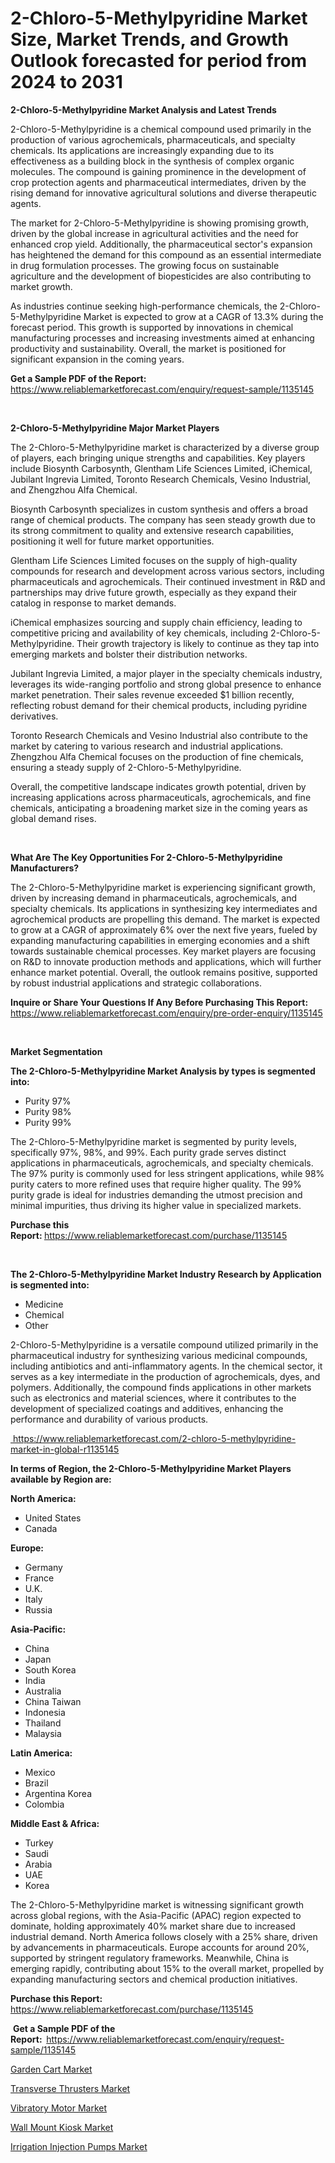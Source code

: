 <p><h1>2-Chloro-5-Methylpyridine Market Size, Market Trends, and Growth Outlook forecasted for period from 2024 to 2031</h1></p><p><strong>2-Chloro-5-Methylpyridine Market Analysis and Latest Trends</strong></p>
<p><p>2-Chloro-5-Methylpyridine is a chemical compound used primarily in the production of various agrochemicals, pharmaceuticals, and specialty chemicals. Its applications are increasingly expanding due to its effectiveness as a building block in the synthesis of complex organic molecules. The compound is gaining prominence in the development of crop protection agents and pharmaceutical intermediates, driven by the rising demand for innovative agricultural solutions and diverse therapeutic agents.</p><p>The market for 2-Chloro-5-Methylpyridine is showing promising growth, driven by the global increase in agricultural activities and the need for enhanced crop yield. Additionally, the pharmaceutical sector's expansion has heightened the demand for this compound as an essential intermediate in drug formulation processes. The growing focus on sustainable agriculture and the development of biopesticides are also contributing to market growth.</p><p>As industries continue seeking high-performance chemicals, the 2-Chloro-5-Methylpyridine Market is expected to grow at a CAGR of 13.3% during the forecast period. This growth is supported by innovations in chemical manufacturing processes and increasing investments aimed at enhancing productivity and sustainability. Overall, the market is positioned for significant expansion in the coming years.</p></p>
<p><strong>Get a Sample PDF of the Report:&nbsp;</strong> <a href="https://www.reliablemarketforecast.com/enquiry/request-sample/1135145?utm_campaign=950&utm_medium=2&utm_source=Github&utm_content=ia&utm_term=20122024&utm_id=2-chloro-5-methylpyridine">https://www.reliablemarketforecast.com/enquiry/request-sample/1135145</a></p>
<p>&nbsp;</p>
<p><strong>2-Chloro-5-Methylpyridine Major Market Players</strong></p>
<p><p>The 2-Chloro-5-Methylpyridine market is characterized by a diverse group of players, each bringing unique strengths and capabilities. Key players include Biosynth Carbosynth, Glentham Life Sciences Limited, iChemical, Jubilant Ingrevia Limited, Toronto Research Chemicals, Vesino Industrial, and Zhengzhou Alfa Chemical.</p><p>Biosynth Carbosynth specializes in custom synthesis and offers a broad range of chemical products. The company has seen steady growth due to its strong commitment to quality and extensive research capabilities, positioning it well for future market opportunities.</p><p>Glentham Life Sciences Limited focuses on the supply of high-quality compounds for research and development across various sectors, including pharmaceuticals and agrochemicals. Their continued investment in R&D and partnerships may drive future growth, especially as they expand their catalog in response to market demands.</p><p>iChemical emphasizes sourcing and supply chain efficiency, leading to competitive pricing and availability of key chemicals, including 2-Chloro-5-Methylpyridine. Their growth trajectory is likely to continue as they tap into emerging markets and bolster their distribution networks.</p><p>Jubilant Ingrevia Limited, a major player in the specialty chemicals industry, leverages its wide-ranging portfolio and strong global presence to enhance market penetration. Their sales revenue exceeded $1 billion recently, reflecting robust demand for their chemical products, including pyridine derivatives.</p><p>Toronto Research Chemicals and Vesino Industrial also contribute to the market by catering to various research and industrial applications. Zhengzhou Alfa Chemical focuses on the production of fine chemicals, ensuring a steady supply of 2-Chloro-5-Methylpyridine.</p><p>Overall, the competitive landscape indicates growth potential, driven by increasing applications across pharmaceuticals, agrochemicals, and fine chemicals, anticipating a broadening market size in the coming years as global demand rises.</p></p>
<p>&nbsp;</p>
<p><strong>What Are The Key Opportunities For 2-Chloro-5-Methylpyridine Manufacturers?</strong></p>
<p><p>The 2-Chloro-5-Methylpyridine market is experiencing significant growth, driven by increasing demand in pharmaceuticals, agrochemicals, and specialty chemicals. Its applications in synthesizing key intermediates and agrochemical products are propelling this demand. The market is expected to grow at a CAGR of approximately 6% over the next five years, fueled by expanding manufacturing capabilities in emerging economies and a shift towards sustainable chemical processes. Key market players are focusing on R&D to innovate production methods and applications, which will further enhance market potential. Overall, the outlook remains positive, supported by robust industrial applications and strategic collaborations.</p></p>
<p><strong>Inquire or Share Your Questions If Any Before Purchasing This Report:</strong> <a href="https://www.reliablemarketforecast.com/enquiry/pre-order-enquiry/1135145?utm_campaign=950&utm_medium=2&utm_source=Github&utm_content=ia&utm_term=20122024&utm_id=2-chloro-5-methylpyridine">https://www.reliablemarketforecast.com/enquiry/pre-order-enquiry/1135145</a></p>
<p>&nbsp;</p>
<p><strong>Market Segmentation</strong></p>
<p><strong>The 2-Chloro-5-Methylpyridine Market Analysis by types is segmented into:</strong></p>
<p><ul><li>Purity 97%</li><li>Purity 98%</li><li>Purity 99%</li></ul></p>
<p><p>The 2-Chloro-5-Methylpyridine market is segmented by purity levels, specifically 97%, 98%, and 99%. Each purity grade serves distinct applications in pharmaceuticals, agrochemicals, and specialty chemicals. The 97% purity is commonly used for less stringent applications, while 98% purity caters to more refined uses that require higher quality. The 99% purity grade is ideal for industries demanding the utmost precision and minimal impurities, thus driving its higher value in specialized markets.</p></p>
<p><strong>Purchase this Report:&nbsp;</strong><a href="https://www.reliablemarketforecast.com/purchase/1135145?utm_campaign=950&utm_medium=2&utm_source=Github&utm_content=ia&utm_term=20122024&utm_id=2-chloro-5-methylpyridine">https://www.reliablemarketforecast.com/purchase/1135145</a></p>
<p>&nbsp;</p>
<p><strong>The 2-Chloro-5-Methylpyridine Market Industry Research by Application is segmented into:</strong></p>
<p><ul><li>Medicine</li><li>Chemical</li><li>Other</li></ul></p>
<p><p>2-Chloro-5-Methylpyridine is a versatile compound utilized primarily in the pharmaceutical industry for synthesizing various medicinal compounds, including antibiotics and anti-inflammatory agents. In the chemical sector, it serves as a key intermediate in the production of agrochemicals, dyes, and polymers. Additionally, the compound finds applications in other markets such as electronics and material sciences, where it contributes to the development of specialized coatings and additives, enhancing the performance and durability of various products.</p></p>
<p><a href="https://www.reliablemarketforecast.com/2-chloro-5-methylpyridine-market-in-global-r1135145?utm_campaign=950&utm_medium=2&utm_source=Github&utm_content=ia&utm_term=20122024&utm_id=2-chloro-5-methylpyridine">&nbsp;https://www.reliablemarketforecast.com/2-chloro-5-methylpyridine-market-in-global-r1135145</a></p>
<p><strong>In terms of Region, the 2-Chloro-5-Methylpyridine Market Players available by Region are:</strong></p>
<p>
    <p> <strong> North America: </strong>
        <ul>
            <li>United States</li>
            <li>Canada</li>
        </ul>
        </p> 
    <p> <strong> Europe: </strong>
        <ul>
            <li>Germany</li>
            <li>France</li>
            <li>U.K.</li>
            <li>Italy</li>
            <li>Russia</li>
        </ul>
        </p> 
    <p> <strong> Asia-Pacific: </strong>
        <ul>
            <li>China</li>
            <li>Japan</li>
            <li>South Korea</li>
            <li>India</li>
            <li>Australia</li>
            <li>China Taiwan</li>
            <li>Indonesia</li>
            <li>Thailand</li>
            <li>Malaysia</li>
        </ul>
        </p> 
    <p> <strong> Latin America: </strong>
        <ul>
            <li>Mexico</li>
            <li>Brazil</li>
            <li>Argentina Korea</li>
            <li>Colombia</li>
        </ul>
        </p> 
    <p> <strong> Middle East & Africa: </strong>
        <ul>
            <li>Turkey</li>
            <li>Saudi</li>
            <li>Arabia</li>
            <li>UAE</li>
            <li>Korea</li>
        </ul>
    </p>
    </p>
<p><p>The 2-Chloro-5-Methylpyridine market is witnessing significant growth across global regions, with the Asia-Pacific (APAC) region expected to dominate, holding approximately 40% market share due to increased industrial demand. North America follows closely with a 25% share, driven by advancements in pharmaceuticals. Europe accounts for around 20%, supported by stringent regulatory frameworks. Meanwhile, China is emerging rapidly, contributing about 15% to the overall market, propelled by expanding manufacturing sectors and chemical production initiatives.</p></p>
<p><strong>Purchase this Report: </strong><a href="https://www.reliablemarketforecast.com/purchase/1135145?utm_campaign=950&utm_medium=2&utm_source=Github&utm_content=ia&utm_term=20122024&utm_id=2-chloro-5-methylpyridine">https://www.reliablemarketforecast.com/purchase/1135145</a></p>
<p>&nbsp;<strong>Get a Sample PDF of the Report:&nbsp;&nbsp;</strong><a href="https://www.reliablemarketforecast.com/enquiry/request-sample/1135145?utm_campaign=950&utm_medium=2&utm_source=Github&utm_content=ia&utm_term=20122024&utm_id=2-chloro-5-methylpyridine">https://www.reliablemarketforecast.com/enquiry/request-sample/1135145</a></p>
<p><strong></strong></p>
<p><p><a href="https://www.linkedin.com/pulse/garden-cart-markets-path-85-cagr-2024-2031-whats-driving-g55he?utm_campaign=950&utm_medium=2&utm_source=Github&utm_content=ia&utm_term=20122024&utm_id=2-chloro-5-methylpyridine">Garden Cart Market</a></p><p><a href="https://www.linkedin.com/pulse/projected-revenue-growth-transverse-thrusters-market-137-uidde?utm_campaign=950&utm_medium=2&utm_source=Github&utm_content=ia&utm_term=20122024&utm_id=2-chloro-5-methylpyridine">Transverse Thrusters Market</a></p><p><a href="https://www.linkedin.com/pulse/projected-revenue-market-growth-vibratory-motor-industry-xb8te?utm_campaign=950&utm_medium=2&utm_source=Github&utm_content=ia&utm_term=20122024&utm_id=2-chloro-5-methylpyridine">Vibratory Motor Market</a></p><p><a href="https://www.linkedin.com/pulse/delving-growth-market-wall-mount-kiosk-expected-118-cagr-qgpge?utm_campaign=950&utm_medium=2&utm_source=Github&utm_content=ia&utm_term=20122024&utm_id=2-chloro-5-methylpyridine">Wall Mount Kiosk Market</a></p><p><a href="https://www.linkedin.com/pulse/irrigation-injection-pumps-market-analysis-structure-size-r9voe?utm_campaign=950&utm_medium=2&utm_source=Github&utm_content=ia&utm_term=20122024&utm_id=2-chloro-5-methylpyridine">Irrigation Injection Pumps Market</a></p></p>